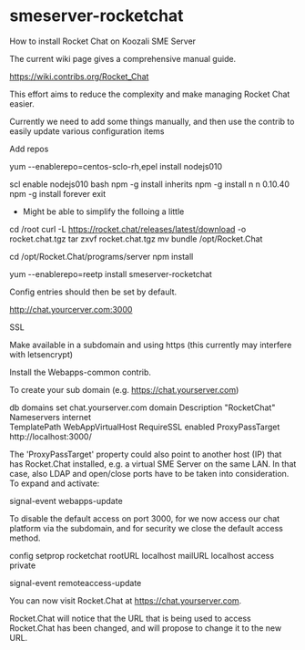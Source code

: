 # smeserver-rocketchat

How to install Rocket Chat on Koozali SME Server

The current wiki page gives a comprehensive manual guide.

https://wiki.contribs.org/Rocket_Chat

This effort aims to reduce the complexity and make managing Rocket Chat easier.

Currently we need to add some things manually, and then use the contrib to easily update various configuration items

Add repos

yum --enablerepo=centos-sclo-rh,epel install nodejs010

scl enable nodejs010 bash
npm -g install inherits
npm -g install n
n 0.10.40
npm -g install forever
exit

* Might be able to simplify the folloing a little

cd /root
curl -L https://rocket.chat/releases/latest/download -o rocket.chat.tgz
tar zxvf rocket.chat.tgz
mv bundle /opt/Rocket.Chat

cd /opt/Rocket.Chat/programs/server
npm install

yum --enablerepo=reetp install smeserver-rocketchat

Config entries should then be set by default.

http://chat.yourcerver.com:3000


SSL

Make available in a subdomain and using https (this currently may interfere with letsencrypt)

Install the Webapps-common contrib.

To create your sub domain (e.g. https://chat.yourserver.com)

db domains set chat.yourserver.com domain Description "RocketChat" Nameservers internet \
TemplatePath WebAppVirtualHost RequireSSL enabled ProxyPassTarget http://localhost:3000/

The 'ProxyPassTarget' property could also point to another host (IP) that has Rocket.Chat installed, e.g. a virtual SME Server on the same LAN.
In that case, also LDAP and open/close ports have to be taken into consideration. To expand and activate:

signal-event webapps-update

To disable the default access on port 3000, for we now access our chat platform via the subdomain, and for security we close the default access method.

config setprop rocketchat rootURL localhost mailURL localhost access private

signal-event remoteaccess-update

You can now visit Rocket.Chat at https://chat.yourserver.com.

Rocket.Chat will notice that the URL that is being used to access Rocket.Chat has been changed, and will propose to change it to the new URL.


